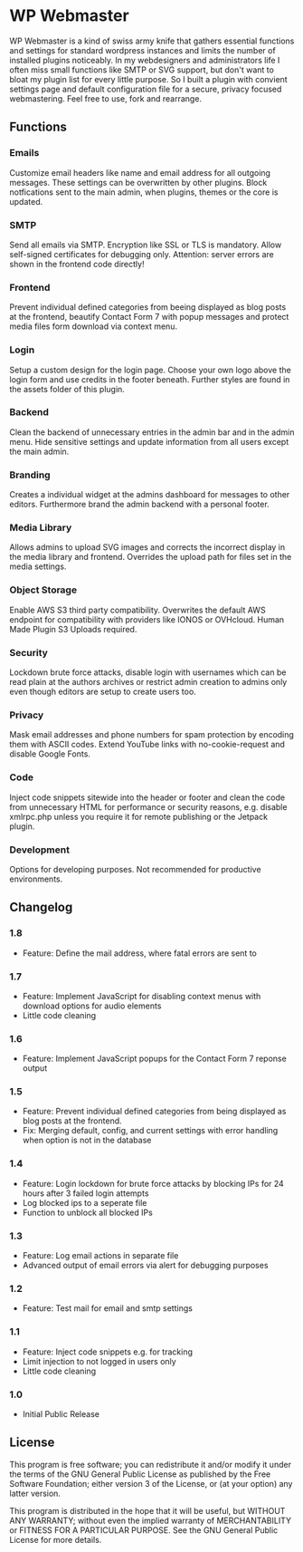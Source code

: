 # WP Webmaster

WP Webmaster is a kind of swiss army knife that gathers essential functions and settings for standard wordpress instances and limits the number of installed plugins noticeably. In my webdesigners and administrators life I often miss small functions like SMTP or SVG support, but don't want to bloat my plugin list for every little purpose. So I built a plugin with convient settings page and default configuration file for a secure, privacy focused webmastering. Feel free to use, fork and rearrange. 

## Functions

### Emails

Customize email headers like name and email address for all outgoing messages. These settings can be overwritten by other plugins. Block notfications sent to the main admin, when plugins, themes or the core is updated.

### SMTP

Send all emails via SMTP. Encryption like SSL or TLS is mandatory. Allow self-signed certificates for debugging only. Attention: server errors are shown in the frontend code directly!

### Frontend

Prevent individual defined categories from beeing displayed as blog posts at the frontend, beautify Contact Form 7 with popup messages and protect media files form download via context menu.

### Login 

Setup a custom design for the login page. Choose your own logo above the login form and use credits in the footer beneath. Further styles are found in the assets folder of this plugin.

### Backend

Clean the backend of unnecessary entries in the admin bar and in the admin menu. Hide sensitive settings and update information from all users except the main admin.

### Branding

Creates a individual widget at the admins dashboard for messages to other editors. Furthermore brand the admin backend with a personal footer.

### Media Library

Allows admins to upload SVG images and corrects the incorrect display in the media library and frontend. Overrides the upload path for files set in the media settings.

### Object Storage

Enable AWS S3 third party compatibility. Overwrites the default AWS endpoint for compatibility with providers like IONOS or OVHcloud. Human Made Plugin S3 Uploads required.

### Security

Lockdown brute force attacks, disable login with usernames which can be read plain at the authors archives or restrict admin creation to admins only even though editors are setup to create users too.

### Privacy

Mask email addresses and phone numbers for spam protection by encoding them with ASCII codes. Extend YouTube links with no-cookie-request and disable Google Fonts.

### Code

Inject code snippets sitewide into the header or footer and clean the code from unnecessary HTML for performance or security reasons, e.g. disable xmlrpc.php unless you require it for remote publishing or the Jetpack plugin.

### Development

Options for developing purposes. Not recommended for productive environments.

## Changelog

### 1.8
- Feature: Define the mail address, where fatal errors are sent to
### 1.7
- Feature: Implement JavaScript for disabling context menus with download options for audio elements
- Little code cleaning
### 1.6
- Feature: Implement JavaScript popups for the Contact Form 7 reponse output
### 1.5
- Feature: Prevent individual defined categories from being displayed as blog posts at the frontend.
- Fix: Merging default, config, and current settings with error handling when option is not in the database
### 1.4
- Feature: Login lockdown for brute force attacks by blocking IPs for 24 hours after 3 failed login attempts
- Log blocked ips to a seperate file
- Function to unblock all blocked IPs
### 1.3
- Feature: Log email actions in separate file
- Advanced output of email errors via alert for debugging purposes
### 1.2
- Feature: Test mail for email and smtp settings 
### 1.1
- Feature: Inject code snippets e.g. for tracking
- Limit injection to not logged in users only
- Little code cleaning
### 1.0
- Initial Public Release

## License

This program is free software; you can redistribute it and/or modify it under the terms of the GNU General Public License as published by the Free Software Foundation; either version 3 of the License, or (at your option) any latter version.

This program is distributed in the hope that it will be useful, but WITHOUT ANY WARRANTY; without even the implied warranty of MERCHANTABILITY or FITNESS FOR A PARTICULAR PURPOSE. See the GNU General Public License for more details.
